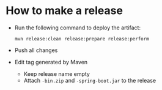 How to make a release
=====================

* Run the following command to deploy the artifact:

  ```
  mvn release:clean release:prepare release:perform
  ```

* Push all changes
* Edit tag generated by Maven 

  * Keep release name empty 
  * Attach `-bin.zip` and `-spring-boot.jar` to the release
